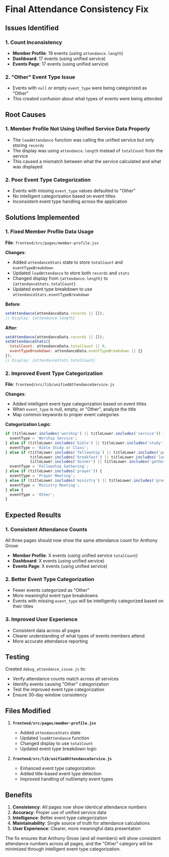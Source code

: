 # Final Attendance Consistency Fix

## Issues Identified

### 1. Count Inconsistency
- **Member Profile**: 19 events (using `attendance.length`)
- **Dashboard**: 17 events (using unified service)
- **Events Page**: 17 events (using unified service)

### 2. "Other" Event Type Issue
- Events with `null` or empty `event_type` were being categorized as "Other"
- This created confusion about what types of events were being attended

## Root Causes

### 1. Member Profile Not Using Unified Service Data Properly
- The `loadAttendance` function was calling the unified service but only storing `records`
- The display was using `attendance.length` instead of `totalCount` from the service
- This caused a mismatch between what the service calculated and what was displayed

### 2. Poor Event Type Categorization
- Events with missing `event_type` values defaulted to "Other"
- No intelligent categorization based on event titles
- Inconsistent event type handling across the application

## Solutions Implemented

### 1. Fixed Member Profile Data Usage
**File**: `frontend/src/pages/member-profile.jsx`

**Changes**:
- Added `attendanceStats` state to store `totalCount` and `eventTypeBreakdown`
- Updated `loadAttendance` to store both `records` and `stats`
- Changed display from `{attendance.length}` to `{attendanceStats.totalCount}`
- Updated event type breakdown to use `attendanceStats.eventTypeBreakdown`

**Before**:
```javascript
setAttendance(attendanceData.records || []);
// Display: {attendance.length}
```

**After**:
```javascript
setAttendance(attendanceData.records || []);
setAttendanceStats({
  totalCount: attendanceData.totalCount || 0,
  eventTypeBreakdown: attendanceData.eventTypeBreakdown || {}
});
// Display: {attendanceStats.totalCount}
```

### 2. Improved Event Type Categorization
**File**: `frontend/src/lib/unifiedAttendanceService.js`

**Changes**:
- Added intelligent event type categorization based on event titles
- When `event_type` is null, empty, or "Other", analyze the title
- Map common keywords to proper event categories

**Categorization Logic**:
```javascript
if (titleLower.includes('worship') || titleLower.includes('service')) {
  eventType = 'Worship Service';
} else if (titleLower.includes('bible') || titleLower.includes('study') || titleLower.includes('class')) {
  eventType = 'Bible Study or Class';
} else if (titleLower.includes('fellowship') || titleLower.includes('potluck') || 
           titleLower.includes('breakfast') || titleLower.includes('lunch') ||
           titleLower.includes('dinner') || titleLower.includes('gathering')) {
  eventType = 'Fellowship Gathering';
} else if (titleLower.includes('prayer')) {
  eventType = 'Prayer Meeting';
} else if (titleLower.includes('ministry') || titleLower.includes('group')) {
  eventType = 'Ministry Meeting';
} else {
  eventType = 'Other';
}
```

## Expected Results

### 1. Consistent Attendance Counts
All three pages should now show the same attendance count for Anthony Grose:
- **Member Profile**: X events (using unified service `totalCount`)
- **Dashboard**: X events (using unified service)
- **Events Page**: X events (using unified service)

### 2. Better Event Type Categorization
- Fewer events categorized as "Other"
- More meaningful event type breakdowns
- Events with missing `event_type` will be intelligently categorized based on their titles

### 3. Improved User Experience
- Consistent data across all pages
- Clearer understanding of what types of events members attend
- More accurate attendance reporting

## Testing

Created `debug_attendance_issue.js` to:
- Verify attendance counts match across all services
- Identify events causing "Other" categorization
- Test the improved event type categorization
- Ensure 30-day window consistency

## Files Modified

1. **`frontend/src/pages/member-profile.jsx`**
   - Added `attendanceStats` state
   - Updated `loadAttendance` function
   - Changed display to use `totalCount`
   - Updated event type breakdown logic

2. **`frontend/src/lib/unifiedAttendanceService.js`**
   - Enhanced event type categorization
   - Added title-based event type detection
   - Improved handling of null/empty event types

## Benefits

1. **Consistency**: All pages now show identical attendance numbers
2. **Accuracy**: Proper use of unified service data
3. **Intelligence**: Better event type categorization
4. **Maintainability**: Single source of truth for attendance calculations
5. **User Experience**: Clearer, more meaningful data presentation

The fix ensures that Anthony Grose (and all members) will show consistent attendance numbers across all pages, and the "Other" category will be minimized through intelligent event type categorization. 